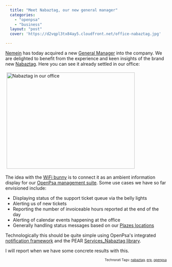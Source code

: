 ```yaml
---
  title: "Meet Nabaztag, our new general manager"
  categories: 
    - "openpsa"
    - "business"
  layout: "post"
  cover: 'https://d2vqpl3tx84ay5.cloudfront.net/office-nabaztag.jpg'

---
```

<a href="http://www.nemein.com/en/">Nemein</a> has today acquired a new <a href="http://en.wikipedia.org/wiki/General_manager">General Manager</a> into the company. We are delighted to benefit from the experience and keen insights of the brand new <a href="http://en.wikipedia.org/wiki/Nabaztag">Nabaztag</a>. Here you can see it already settled in our office:

<img src="https://d2vqpl3tx84ay5.cloudfront.net/office-nabaztag.jpg" height="300" width="400" border="0" hspace="4" vspace="4" alt="Nabaztag in our office" title="Nabaztag in our office" />

The idea with the <a href="http://www.boingboing.net/2005/09/22/wifi_plastic_bunny_w.html">WiFi bunny</a> is to connect it as an ambient information display for our <a href="http://www.openpsa.org/">OpenPsa management suite</a>. Some use cases we have so far envisioned include:

<ul><li>Displaying status of the support ticket queue via the belly lights</li><li>Alerting us of new tickets</li><li>Reporting the number of invoiceable hours reported at the end of the day</li><li>Alerting of calendar events happening at the office</li><li>Generally handling status messages based on our <a href="http://beta.plazes.com/user/bergie/">Plazes locations</a></li></ul>

Technologically this should be quite simple using OpenPsa's integrated <a href="http://bergie.iki.fi/blog/openpsa-sources-moved-to-subversion/">notification framework</a> and the PEAR <a href="http://pear.php.net/pepr/pepr-proposal-show.php?id=463">Services_Nabaztag library</a>.

I will report when we have some concrete results with this.
<p style="text-align:right;font-size:10px;">Technorati Tags: <a href="http://www.technorati.com/tag/nabaztag" rel="tag">nabaztag</a>, <a href="http://www.technorati.com/tag/erp" rel="tag">erp</a>, <a href="http://www.technorati.com/tag/openpsa" rel="tag">openpsa</a></p>
